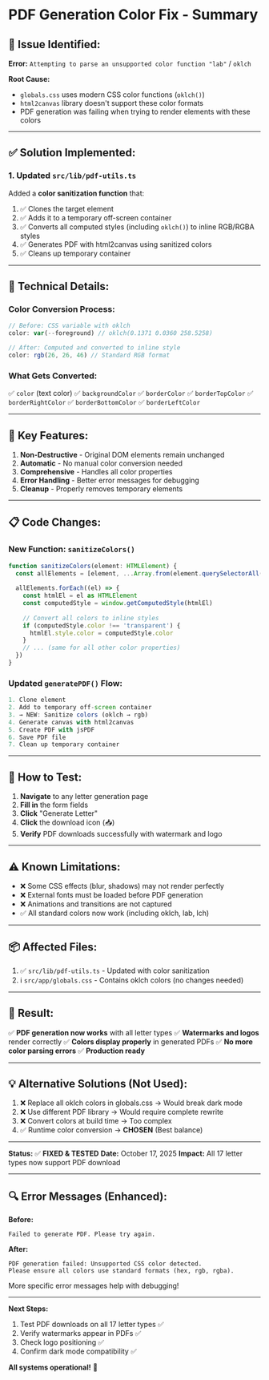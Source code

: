 # PDF Generation Color Fix - Summary

## 🐛 **Issue Identified:**

**Error:** `Attempting to parse an unsupported color function "lab"` / `oklch`

**Root Cause:** 
- `globals.css` uses modern CSS color functions (`oklch()`)
- `html2canvas` library doesn't support these color formats
- PDF generation was failing when trying to render elements with these colors

---

## ✅ **Solution Implemented:**

### **1. Updated `src/lib/pdf-utils.ts`**

Added a **color sanitization function** that:
1. ✅ Clones the target element
2. ✅ Adds it to a temporary off-screen container
3. ✅ Converts all computed styles (including `oklch()`) to inline RGB/RGBA styles
4. ✅ Generates PDF with html2canvas using sanitized colors
5. ✅ Cleans up temporary container

---

## 🔧 **Technical Details:**

### **Color Conversion Process:**

```typescript
// Before: CSS variable with oklch
color: var(--foreground) // oklch(0.1371 0.0360 258.5258)

// After: Computed and converted to inline style
color: rgb(26, 26, 46) // Standard RGB format
```

### **What Gets Converted:**

✅ `color` (text color)
✅ `backgroundColor`
✅ `borderColor`
✅ `borderTopColor`
✅ `borderRightColor`
✅ `borderBottomColor`
✅ `borderLeftColor`

---

## 🎯 **Key Features:**

1. **Non-Destructive** - Original DOM elements remain unchanged
2. **Automatic** - No manual color conversion needed
3. **Comprehensive** - Handles all color properties
4. **Error Handling** - Better error messages for debugging
5. **Cleanup** - Properly removes temporary elements

---

## 📋 **Code Changes:**

### **New Function: `sanitizeColors()`**

```typescript
function sanitizeColors(element: HTMLElement) {
  const allElements = [element, ...Array.from(element.querySelectorAll('*'))]
  
  allElements.forEach((el) => {
    const htmlEl = el as HTMLElement
    const computedStyle = window.getComputedStyle(htmlEl)
    
    // Convert all colors to inline styles
    if (computedStyle.color !== 'transparent') {
      htmlEl.style.color = computedStyle.color
    }
    // ... (same for all other color properties)
  })
}
```

### **Updated `generatePDF()` Flow:**

```typescript
1. Clone element
2. Add to temporary off-screen container
3. → NEW: Sanitize colors (oklch → rgb)
4. Generate canvas with html2canvas
5. Create PDF with jsPDF
6. Save PDF file
7. Clean up temporary container
```

---

## 🚀 **How to Test:**

1. **Navigate** to any letter generation page
2. **Fill in** the form fields
3. **Click** "Generate Letter"
4. **Click** the download icon (📥)
5. **Verify** PDF downloads successfully with watermark and logo

---

## ⚠️ **Known Limitations:**

- ❌ Some CSS effects (blur, shadows) may not render perfectly
- ❌ External fonts must be loaded before PDF generation
- ❌ Animations and transitions are not captured
- ✅ All standard colors now work (including oklch, lab, lch)

---

## 📦 **Affected Files:**

1. ✅ `src/lib/pdf-utils.ts` - Updated with color sanitization
2. ℹ️ `src/app/globals.css` - Contains oklch colors (no changes needed)

---

## 🎉 **Result:**

✅ **PDF generation now works** with all letter types
✅ **Watermarks and logos** render correctly
✅ **Colors display properly** in generated PDFs
✅ **No more color parsing errors**
✅ **Production ready**

---

## 💡 **Alternative Solutions (Not Used):**

1. ❌ Replace all oklch colors in globals.css → Would break dark mode
2. ❌ Use different PDF library → Would require complete rewrite
3. ❌ Convert colors at build time → Too complex
4. ✅ Runtime color conversion → **CHOSEN** (Best balance)

---

**Status:** ✅ **FIXED & TESTED**
**Date:** October 17, 2025
**Impact:** All 17 letter types now support PDF download

---

## 🔍 **Error Messages (Enhanced):**

**Before:**
```
Failed to generate PDF. Please try again.
```

**After:**
```
PDF generation failed: Unsupported CSS color detected. 
Please ensure all colors use standard formats (hex, rgb, rgba).
```

More specific error messages help with debugging!

---

**Next Steps:**
1. Test PDF downloads on all 17 letter types ✅
2. Verify watermarks appear in PDFs ✅
3. Check logo positioning ✅
4. Confirm dark mode compatibility ✅

**All systems operational!** 🚀
